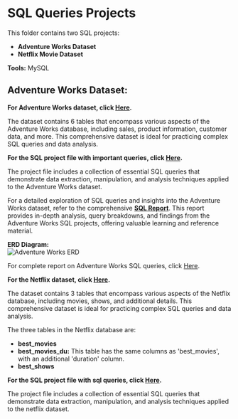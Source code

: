 <h1>SQL Queries Projects</h1>
<p>This folder contains two SQL projects:</p>
<ul>
    <li><strong>Adventure Works Dataset</strong></li>
    <li><strong>Netflix Movie Dataset</strong></li>
</ul>
<p><strong>Tools:</strong> MySQL</p>

<h2>Adventure Works Dataset:</h2>
<p>
    <b>For Adventure Works dataset, click 
    <a href='https://github.com/Priy-Sharma/SQL-Queries/blob/main/adventure%20lookup.zip'>Here</a>.</b>
</p>
<p>The dataset contains 6 tables that encompass various aspects of the Adventure Works database, including sales, product information, customer data, and more. This comprehensive dataset is ideal for practicing complex SQL queries and data analysis.</p>
<p>
    <b>For the SQL project file with important queries, click 
    <a href='https://github.com/Priy-Sharma/SQL-Queries/blob/main/important%20queries.sql'>Here</a>.</b>
</p>
<p>The project file includes a collection of essential SQL queries that demonstrate data extraction, manipulation, and analysis techniques applied to the Adventure Works dataset.</p>

<p>
    For a detailed exploration of SQL queries and insights into the Adventure Works dataset, refer to the comprehensive <b><a href='https://github.com/Priy-Sharma/SQL-Queries/blob/main/SQL_Report.docx'>SQL Report</a></b>. This report provides in-depth analysis, query breakdowns, and findings from the Adventure Works SQL projects, offering valuable learning and reference material.
</p>

<p>
    <b>ERD Diagram:</b><br>
    <img src='https://github.com/Priy-Sharma/SQL-Adventure-Works-Queries/assets/161149109/d247b0d5-2874-4402-9602-6f1f13c21fac' alt='Adventure Works ERD'>
</p>

</body>
    <p>
        For complete report on Adventure Works SQL queries, click 
        <a href='https://github.com/Priy-Sharma/SQL-Queries/blob/main/SQL_Report.docx'>Here</a>.
    </p>

<p>
    <b>For the Netflix dataset, click <a href='https://github.com/Priy-Sharma/SQL-Queries/blob/main/Netflix.zip'>Here</a>.</b>
</p>
<p>The dataset contains 3 tables that encompass various aspects of the Netflix database, including movies, shows, and additional details. This comprehensive dataset is ideal for practicing complex SQL queries and data analysis.</p>
<p>The three tables in the Netflix database are:</p>
<ul>
    <li><b>best_movies</b></li>
    <li><b>best_movies_du:</b> This table has the same columns as 'best_movies', with an additional 'duration' column.</li>
    <li><b>best_shows</b></li>
</ul>
<p>
    <b>For the SQL project file with sql queries, click 
    <a href = 'https://github.com/Priy-Sharma/SQL-Queries/blob/main/netflix%20project.sql'>Here</a>.</b>
</p>
<p>The project file includes a collection of essential SQL queries that demonstrate data extraction, manipulation, and analysis techniques applied to the netflix dataset.</p>

</html>



